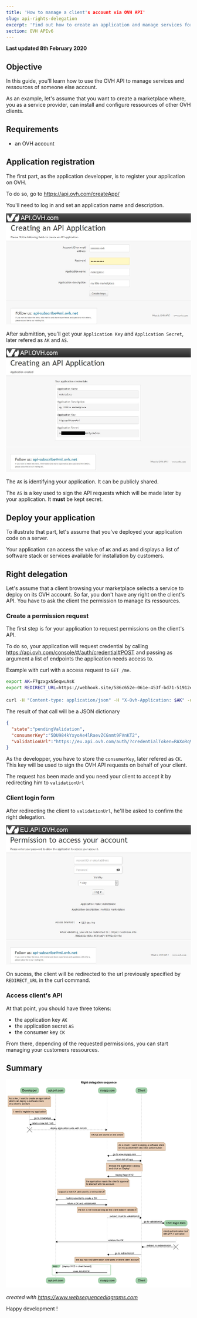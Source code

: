 ```yaml
---
title: 'How to manage a client's account via OVH API'
slug: api-rights-delegation
excerpt: 'Find out how to create an application and manage services for your customers'
section: OVH APIv6
---
```


**Last updated 8th February 2020**

## Objective

In this guide, you'll learn how to use the OVH API to manage services and ressources of someone else account.

As an example, let's assume that you want to create a marketplace where, you as a service provider, can install and configure ressources of other OVH clients.

## Requirements

- an OVH account

## Application registration

The first part, as the application developper, is to register your application on OVH.

To do so, go to https://api.ovh.com/createApp/

You'll need to log in and set an application name and description.

![image](images/createapp.jpg)

After submittion, you'll get your `Application Key` and `Application Secret`, later refered as `AK` and `AS`.

![image](images/ak-as.jpg)

The `AK` is identifying your application. It can be publicly shared.

The `AS` is a key used to sign the API requests which will be made later by your application. It **must** be kept secret.

## Deploy your application

To illustrate that part, let's assume that you've deployed your application code on a server.

Your application can access the value of `AK` and `AS` and displays a list of software stack or services available for installation by customers.

## Right delegation

Let's assume that a client browsing your marketplace selects a service to deploy on its OVH account. So far, you don't have any right on the client's API. You have to ask the client the permission to manage its ressources.


### Create a permission request

The first step is for your application to request permissions on the client's API.

To do so, your application will request credential by calling https://api.ovh.com/console/#/auth/credential#POST and passing as argument a list of endpoints the application needs access to.

<!--
Application Name: maketplace
Application Description: my little marketplace
Application Key: F7gzxgxN5eqwuAsK
Application Secret: UsNmaE8iqvAV6qT0VieCNVrSys9a5hkr
 -->

<!-- https://webhook.site/586c652e-061e-453f-bd71-51912e33419d -->

Example with curl with a access request to `GET /me`.

```bash
export AK=F7gzxgxN5eqwuAsK
export REDIRECT_URL=https://webhook.site/586c652e-061e-453f-bd71-51912e33419d # usefull for debug

curl -H "Content-type: application/json" -H "X-Ovh-Application: $AK" -d '{"redirection": "$REDIRECT_URL", "accessRules": [{"method": "GET", "path": "/me"}]}' https://eu.api.ovh.com/1.0/auth/credential
```

The result of that call will be a JSON dictionary

```json
{
  "state":"pendingValidation",
  "consumerKey":"5DU984kYxyoAe4lRaevZCGnmt9FVnKT2",
  "validationUrl":"https://eu.api.ovh.com/auth/?credentialToken=RAXoRq9FvUQFI1S6hE0HmkySyVp8aDWwIqBA3fYrOr0vVSMdpjqxFqp3IjyjGAfu"
}
```

As the developper, you have to store the `consumerKey`, later refered as `CK`. This key will be used to sign the OVH API requests on behalf of your client.

The request has been made and you need your client to accept it by redirecting him to `validationUrl`

### Client login form

After redirecting the client to `validationUrl`, he'll be asked to confirm the right delegation.

![rights confirmation](images/validate-ck.jpg)

On sucess, the client will be redirected to the url previously specified by `REDIRECT_URL` in the curl command.

### Access client's API

At that point, you should have three tokens:

- the application key `AK`
- the application secret `AS`
- the consumer key `CK`

From there, depending of the requested permissions, you can start managing your customers ressources.

## Summary

![sequence diagram](images/sequence.png)

_created with https://www.websequencediagrams.com_

Happy development !
